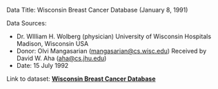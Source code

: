Data Title: Wisconsin Breast Cancer Database (January 8, 1991)

Data Sources:
   - Dr. WIlliam H. Wolberg (physician)
      University of Wisconsin Hospitals
      Madison, Wisconsin
      USA
   - Donor: Olvi Mangasarian (mangasarian@cs.wisc.edu)
      Received by David W. Aha (aha@cs.jhu.edu)
   - Date: 15 July 1992
   
Link to dataset: **[Wisconsin Breast Cancer Database](https://archive.ics.uci.edu/ml/machine-learning-databases/breast-cancer-wisconsin/)** 
